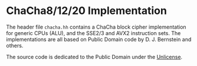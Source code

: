 
# ChaCha8/12/20 Implementation

The header file `chacha.hh` contains a ChaCha block cipher
implementation for generic CPUs (ALU), and the SSE2/3 and AVX2
instruction sets.
The implementations are all based on Public Domain code by
D. J. Bernstein and others.

The source code is dedicated to the Public Domain under the [Unlicense](https://unlicense.org/UNLICENSE).
